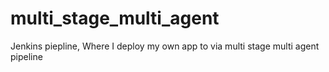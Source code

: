 # multi_stage_multi_agent
Jenkins piepline, Where I deploy my own app to via multi stage multi agent pipeline
